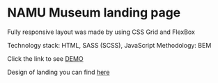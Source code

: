 # NAMU Museum landing page
Fully responsive layout was made by using CSS Grid and FlexBox

Technology stack: HTML, SASS (SCSS), JavaScript
Methodology: BEM

Click the link to see [DEMO](https://dmytro-matsehora.github.io/NAMU_landing/)

Design of landing you can find [here](https://www.figma.com/file/HL3XGt5ZatvJoYBhOaWY5x/museum-prototype?node-id=323%3A1957) 
